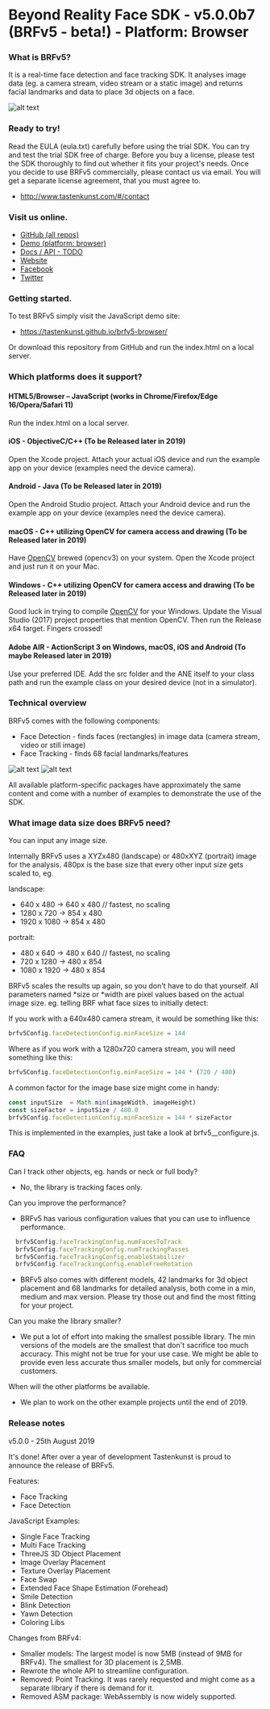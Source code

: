 # Beyond Reality Face SDK - v5.0.0b7 (BRFv5 - beta!) - Platform: Browser

### What is BRFv5?

It is a real-time face detection and face tracking SDK. It analyses image data 
(eg. a camera stream, video stream or a static image) and returns facial landmarks 
and data to place 3d objects on a face.

![alt text](assets/ui/readme_img.jpg "BRFv5 - 68 landmarks, multiple faces, face swap and more.")

### Ready to try!

Read the EULA (eula.txt) carefully before using the trial SDK. 
You can try and test the trial SDK free of charge. Before you buy a license, please test 
the SDK thoroughly to find out whether it fits your project's needs. Once you decide to 
use BRFv5 commercially, please contact us via email. You will get a separate license 
agreement, that you must agree to. 

+ http://www.tastenkunst.com/#/contact

### Visit us online.

+ [GitHub (all repos)](https://github.com/Tastenkunst)
+ [Demo (platform: browser)](https://tastenkunst.github.io/brfv5-browser/)
+ [Docs / API - TODO](https://tastenkunst.github.io/brfv5-browser/)
+ [Website](https://www.beyond-reality-face.com)
+ [Facebook](https://www.facebook.com/BeyondRealityFace)
+ [Twitter](https://twitter.com/tastenkunst)

### Getting started.

To test BRFv5 simply visit the JavaScript demo site:

+ https://tastenkunst.github.io/brfv5-browser/

Or download this repository from GitHub and run the index.html on a local server.

### Which platforms does it support?

#### HTML5/Browser – JavaScript (works in Chrome/Firefox/Edge 16/Opera/Safari 11)
Run the index.html on a local server.

#### iOS - ObjectiveC/C++ (To be Released later in 2019)
Open the Xcode project. Attach your actual iOS device and run the example app on your device 
(examples need the device camera).

#### Android - Java (To be Released later in 2019)
Open the Android Studio project. Attach your Android device and run the example app on your device
(examples need the device camera).

#### macOS - C++ utilizing OpenCV for camera access and drawing (To be Released later in 2019)
Have [OpenCV](http://opencv.org/) brewed (opencv3) on your system. Open the Xcode project and just run it on your Mac.

#### Windows - C++ utilizing OpenCV for camera access and drawing (To be Released later in 2019)
Good luck in trying to compile [OpenCV](http://opencv.org/) for your Windows. 
Update the Visual Studio (2017) project properties that mention OpenCV.
Then run the Release x64 target. Fingers crossed!

#### Adobe AIR - ActionScript 3 on Windows, macOS, iOS and Android (To maybe Released later in 2019)
Use your preferred IDE. Add the src folder and the ANE itself to your class path and run the example class on your 
desired device (not in a simulator).

### Technical overview

BRFv5 comes with the following components:

+ Face Detection - finds faces (rectangles) in image data (camera stream, video or still image)
+ Face Tracking - finds 68 facial landmarks/features

![alt text](assets/ui/readme_img_2.jpg "BRFv5 - face tracking, face detection")
![alt text](brfv5_landmarks.jpg "BRFv5 - 68 landmarks")

All available platform-specific packages have approximately the same content 
and come with a number of examples to demonstrate the use of the SDK.

### What image data size does BRFv5 need?

You can input any image size.

Internally BRFv5 uses a XYZx480 (landscape) or 480xXYZ (portrait) image for the analysis. 
480px is the base size that every other input size gets scaled to, eg.

landscape:

+  640 x  480 -> 640 x 480 // fastest, no scaling
+ 1280 x  720 -> 854 x 480
+ 1920 x 1080 -> 854 x 480

portrait:

+  480 x  640 -> 480 x 640 // fastest, no scaling
+  720 x 1280 -> 480 x 854
+ 1080 x 1920 -> 480 x 854

BRFv5 scales the results up again, so you don't have to do that yourself.
All parameters named *size or *width are pixel values based on the actual image size.
eg. telling BRF what face sizes to initially detect:

If you work with a 640x480 camera stream, it would be something like this:
```javascript
brfv5Config.faceDetectionConfig.minFaceSize = 144
```
Where as if you work with a 1280x720 camera stream, you will need something like this:
```javascript
brfv5Config.faceDetectionConfig.minFaceSize = 144 * (720 / 480)
```
A common factor for the image base size might come in handy:
```javascript
const inputSize  = Math.min(imageWidth, imageHeight)
const sizeFactor = inputSize / 480.0
brfv5Config.faceDetectionConfig.minFaceSize = 144 * sizeFactor
```
This is implemented in the examples, just take a look at brfv5__configure.js.

### FAQ

Can I track other objects, eg. hands or neck or full body?
+ No, the library is tracking faces only.

Can you improve the performance?
+ BRFv5 has various configuration values that you can use to influence performance.
```javascript
  brfv5Config.faceTrackingConfig.numFacesToTrack
  brfv5Config.faceTrackingConfig.numTrackingPasses
  brfv5Config.faceTrackingConfig.enableStabilizer
  brfv5Config.faceTrackingConfig.enableFreeRotation
```
+ BRFv5 also comes with different models, 42 landmarks for 3d object placement and 68 landmarks for detailed analysis,
both come in a min, medium and max version. Please try those out and find the most fitting for your project.

Can you make the library smaller?
+ We put a lot of effort into making the smallest possible library. The min versions of the models are 
the smallest that don't sacrifice too much accuracy. This might not be true for your use case. 
We might be able to provide even less accurate thus smaller models, but only for commercial customers.

When will the other platforms be available.
+ We plan to work on the other example projects until the end of 2019.

### Release notes

v5.0.0 - 25th August 2019

It's done! After over a year of development Tastenkunst is proud to announce the release of BRFv5.

Features:
+ Face Tracking
+ Face Detection

JavaScript Examples:
+ Single Face Tracking
+ Multi Face Tracking
+ ThreeJS 3D Object Placement
+ Image Overlay Placement
+ Texture Overlay Placement
+ Face Swap
+ Extended Face Shape Estimation (Forehead)
+ Smile Detection
+ Blink Detection
+ Yawn Detection
+ Coloring Libs

Changes from BRFv4: 
+ Smaller models: The largest model is now 5MB (instead of 9MB for BRFv4). 
The smallest for 3D placement is 2,5MB.
+ Rewrote the whole API to streamline configuration.
+ Removed: Point Tracking. It was rarely requested and might come as a separate library 
if there is demand for it.
+ Removed ASM package: WebAssembly is now widely supported.
